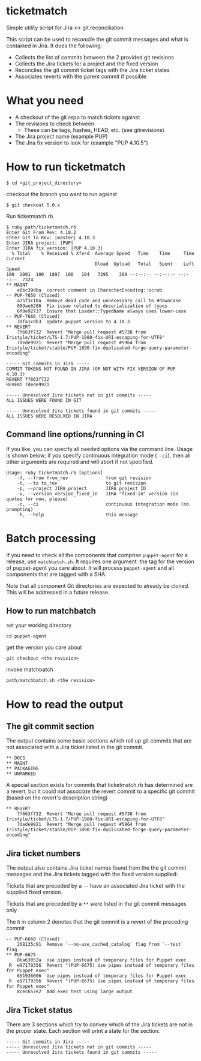 # ticketmatch
Simple utility script for Jira &lt;-> git reconciliation

This script can be used to reconcile the git commit messages and what
is contained in Jira. It does the following:

* Collects the list of commits between the 2 provided git revisions
* Collects the Jira tickets for a project and the fixed version
* Reconciles the git commit ticket tags with the Jira ticket states
* Associates reverts with the parent commit if possible

# What you need

* A checkout of the git repo to match tickets against
* The revisions to check between
  * These can be tags, hashes, HEAD, etc. (see gitrevisions)
* The Jira project name (example PUP)
* The Jira fix version to look for (example "PUP 4.10.5")

# How to run ticketmatch

```$ cd <git_project_directory>  ```

checkout the branch you want to run against  

```$ git checkout 5.0.x  ```

Run ticketmatch.rb

```
$ ruby path/ticketmatch.rb  
Enter Git From Rev: 4.10.2
Enter Git To Rev: |master| 4.10.3
Enter JIRA project: |PUP|
Enter JIRA fix version: |PUP 4.10.3|
  % Total    % Received % Xferd  Average Speed   Time    Time     Time  Current
                                 Dload  Upload   Total   Spent    Left  Speed
100  2001  100  1897  100   104   7295    399 --:--:-- --:--:-- --:--:--  7324
** MAINT
    e8bc39dba  correct comment in CharacterEncoding::scrub
-- PUP-7650 (Closed)
    a75f3c10a  Remove dead code and unnecessary call to #downcase
    089ae6286  Fix issue related to deserialization of types
    6f0e92737  Ensure that Loader::TypedName always uses lower-case
-- PUP-7666 (Closed)
    3dfa1cdb3  Update puppet version to 4.10.3
** REVERT
    7f663f732  Revert "Merge pull request #5738 from Iristyle/ticket/LTS-1.7/PUP-1980-fix-URI-escaping-for-UTF8"
    7dede9921  Revert "Merge pull request #5964 from Iristyle/ticket/stable/PUP-1890-fix-duplicated-forge-query-parameter-encoding"

----- Git commits in Jira -----
COMMIT TOKENS NOT FOUND IN JIRA (OR NOT WITH FIX VERSION OF PUP 4.10.3)
REVERT 7f663f732
REVERT 7dede9921

----- Unresolved Jira tickets not in git commits -----
ALL ISSUES WERE FOUND IN GIT

----- Unresolved Jira tickets found in git commits -----
ALL ISSUES WERE RESOLVED IN JIRA
```
## Command line options/running in CI

If you like, you can specify all needed options via the command line. Usage is shown
below; if you specify continuous integration mode (```--ci```), then all other arguments are
required and will abort if not specified.

```
Usage: ruby ticketmatch.rb [options]
    -f, --from from_rev              from git revision
    -t, --to to_rev                  to git revision
    -p, --project JIRA_project       JIRA project ID
    -v, --version version_fixed_in   JIRA "fixed-in" version (in quotes for now, please)
    -c, --ci                         continuous integration mode (no prompting)
    -h, --help                       this message
```
# Batch processing

If you need to check all the components that comprise ```puppet-agent``` for a release, use
```matchbatch.sh```. It requires one argument: the tag for the version of puppet-agent you
care about. It will process ```puppet-agent``` and all components that are tagged with a SHA.

Note that all component Git directories are expected to already be cloned. This will be addressed
in a future release.

## How to run matchbatch

set your working directory

```cd puppet-agent```

get the version you care about

```git checkout <the revision>```

invoke matchbatch

```path/matchbatch.sh <the revision>```

# How to read the output

## The git commit section

The output contains some basic sections which roll up git commits that are not
associated with a Jira ticket listed in the git commit.

```
** DOCS
** MAINT
** PACKAGING
** UNMARKED
```

A special section exists for commits that ticketmatch.rb has determined are a 
revert, but it could not associate the revert commit to a specific git commit
(based on the revert's description string)

```
** REVERT
    7f663f732  Revert "Merge pull request #5738 from Iristyle/ticket/LTS-1.7/PUP-1980-fix-URI-escaping-for-UTF8"
    7dede9921  Revert "Merge pull request #5964 from Iristyle/ticket/stable/PUP-1890-fix-duplicated-forge-query-parameter-encoding"
```

## Jira ticket numbers

The output also contains Jira ticket names found from the the git commit messages
and the Jira tickets tagged with the fixed version supplied:

Tickets that are preceded by a `--` have an associated Jira ticket with the supplied
fixed version.

Tickets that are preceded by a `**` were listed in the git commit messages only

The `R` in column 2 denotes that the git commit is a revert of the preceding commit

```
-- PUP-6660 (Closed)
    268135c91  Remove `--no-use_cached_catalog` flag from `--test` flag
** PUP-6675
    8ba63052a  Use pipes instead of temporary files for Puppet exec
 R  e97179356  Revert "(PUP-6675) Use pipes instead of temporary files for Puppet exec"
    651936006  Use pipes instead of temporary files for Puppet exec
 R  e97179356  Revert "(PUP-6675) Use pipes instead of temporary files for Puppet exec"
    8cec657e2  Add exec test using large output
```

## Jira Ticket status

There are 3 sections which try to convey which of the Jira tickets are not in
the proper state. Each section will print a state for the section.
```
----- Git commits in Jira -----
----- Unresolved Jira tickets not in git commits -----
----- Unresolved Jira tickets found in git commits -----
```
